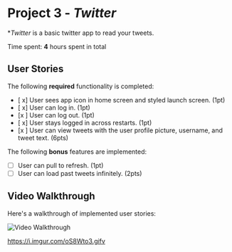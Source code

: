 # Project 3 - *Twitter*

**Twitter* is a basic twitter app to read your tweets.

Time spent: **4** hours spent in total

## User Stories

The following **required** functionality is completed:

- [ x] User sees app icon in home screen and styled launch screen. (1pt)
- [ x] User can log in. (1pt)
- [x ] User can log out. (1pt)
- [ x] User stays logged in across restarts. (1pt)
- [x ] User can view tweets with the user profile picture, username, and tweet text. (6pts)

The following **bonus** features are implemented:

- [ ] User can pull to refresh. (1pt)
- [ ] User can load past tweets infinitely. (2pts)

## Video Walkthrough

Here's a walkthrough of implemented user stories:

<img src='https://i.imgur.com/oS8Wto3.gifv' title='Video Walkthrough' width='' alt='Video Walkthrough' />

https://i.imgur.com/oS8Wto3.gifv
